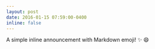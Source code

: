 ```yaml
---
layout: post
date: 2016-01-15 07:59:00-0400
inline: false 
---
```


A simple inline announcement with Markdown emoji! :sparkles: :smile:
